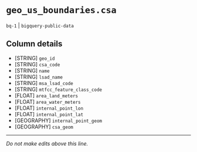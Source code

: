 # `geo_us_boundaries.csa`
`bq-1` | `bigquery-public-data`

## Column details
* [STRING]    `geo_id`
* [STRING]    `csa_code`
* [STRING]    `name`
* [STRING]    `lsad_name`
* [STRING]    `msa_lsad_code`
* [STRING]    `mtfcc_feature_class_code`
* [FLOAT]     `area_land_meters`
* [FLOAT]     `area_water_meters`
* [FLOAT]     `internal_point_lon`
* [FLOAT]     `internal_point_lat`
* [GEOGRAPHY] `internal_point_geom`
* [GEOGRAPHY] `csa_geom`

-------------------------------------------------------------------------------
*Do not make edits above this line.*
